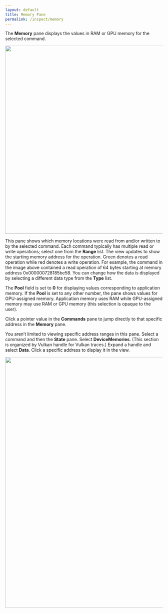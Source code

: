 ```yaml
---
layout: default
title: Memory Pane
permalink: /inspect/memory
---
```



The **Memory** pane displays the values in RAM or GPU memory for the selected command.

<img src="../images/memory-pane/memory-pane.png" width="600px" />

This pane shows which memory locations were read from and/or written to by the selected command. Each command typically has multiple read or write operations; select one from the **Range** list. The view updates to show the starting memory address for the operation. Green denotes a read operation while red denotes a write operation. For example, the command in the image above contained a read operation of 64 bytes starting at memory address 0x000000728185be58. You can change how the data is displayed by selecting a different data type from the **Type** list.

The **Pool** field is set to **0** for displaying values corresponding to application memory. If the **Pool** is set to any other number, the pane shows values for GPU-assigned memory. Application memory uses RAM while GPU-assigned memory may use RAM or GPU memory (this selection is opaque to the user).

Click a pointer value in the **Commands** pane to jump directly to that specific address in the **Memory** pane. 

You aren’t limited to viewing specific address ranges in this pane. Select a command and then the **State** pane. Select **DeviceMemories**. (This section is organized by Vulkan handle for Vulkan traces.) Expand a handle and select **Data**. Click a specific address to display it in the view.

<img src="../images/memory-pane/memory-state.png" width="800px" />